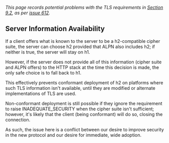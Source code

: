 _This page records potential problems with the TLS requirements in [Section 9.2](http://http2.github.io/http2-spec/#TLSUsage), as per [issue 612](https://github.com/http2/http2-spec/issues/612)._ 

## Server Information Availability

If a client offers what is known to the server to be a h2-compatible cipher suite, the server can choose h2 provided that ALPN also includes h2; if neither is true, the server will stay on h1.

However, if the server does not provide all of this information (cipher suite and ALPN offers) to the HTTP stack at the time this decision is made, the only safe choice is to fall back to h1.

This effectively prevents conformant deployment of h2 on platforms where such TLS information isn't available, until they are modified or alternate implementations of TLS are used. 

Non-conformant deployment is still possible if they ignore the requirement to raise INADEQUATE_SECURITY when the cipher suite isn't sufficient; however, it's likely that the client (being conformant) will do so, closing the connection.

As such, the issue here is a conflict between our desire to improve security in the new protocol and our desire for immediate, wide adoption.